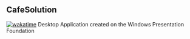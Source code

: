 ## CafeSolution 
<a href="https://wakatime.com/badge/user/aea7bc7a-9a37-4ecf-b502-72370dd77db5/project/018c53b0-5dab-450b-94af-391348cc3f16"><img src="https://wakatime.com/badge/user/aea7bc7a-9a37-4ecf-b502-72370dd77db5/project/018c53b0-5dab-450b-94af-391348cc3f16.svg" alt="wakatime"></a>
Desktop Application created on the Windows Presentation Foundation
